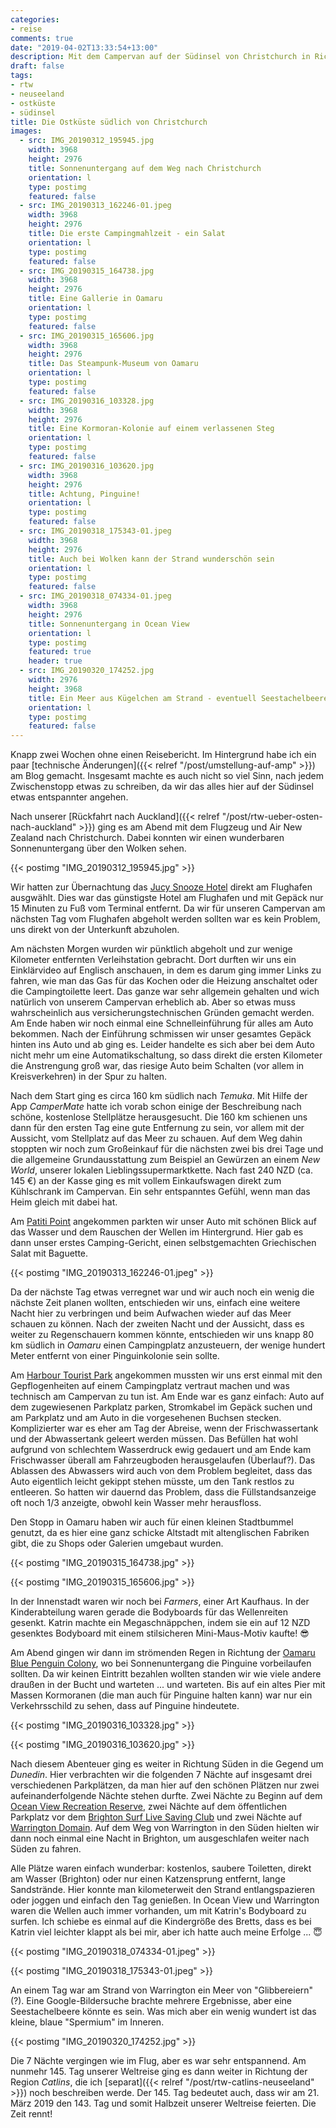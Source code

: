 ```yaml
---
categories:
- reise
comments: true
date: "2019-04-02T13:33:54+13:00"
description: Mit dem Campervan auf der Südinsel von Christchurch in Richtung Süden
draft: false
tags:
- rtw
- neuseeland
- ostküste
- südinsel
title: Die Ostküste südlich von Christchurch
images:
  - src: IMG_20190312_195945.jpg
    width: 3968
    height: 2976
    title: Sonnenuntergang auf dem Weg nach Christchurch
    orientation: l
    type: postimg
    featured: false
  - src: IMG_20190313_162246-01.jpeg
    width: 3968
    height: 2976
    title: Die erste Campingmahlzeit - ein Salat
    orientation: l
    type: postimg
    featured: false
  - src: IMG_20190315_164738.jpg
    width: 3968
    height: 2976
    title: Eine Gallerie in Oamaru
    orientation: l
    type: postimg
    featured: false
  - src: IMG_20190315_165606.jpg
    width: 3968
    height: 2976
    title: Das Steampunk-Museum von Oamaru
    orientation: l
    type: postimg
    featured: false
  - src: IMG_20190316_103328.jpg
    width: 3968
    height: 2976
    title: Eine Kormoran-Kolonie auf einem verlassenen Steg
    orientation: l
    type: postimg
    featured: false
  - src: IMG_20190316_103620.jpg
    width: 3968
    height: 2976
    title: Achtung, Pinguine!
    orientation: l
    type: postimg
    featured: false
  - src: IMG_20190318_175343-01.jpeg
    width: 3968
    height: 2976
    title: Auch bei Wolken kann der Strand wunderschön sein
    orientation: l
    type: postimg
    featured: false
  - src: IMG_20190318_074334-01.jpeg
    width: 3968
    height: 2976
    title: Sonnenuntergang in Ocean View
    orientation: l
    type: postimg
    featured: true
    header: true
  - src: IMG_20190320_174252.jpg
    width: 2976
    height: 3968
    title: Ein Meer aus Kügelchen am Strand - eventuell Seestachelbeeren?
    orientation: l
    type: postimg
    featured: false
---
```


Knapp zwei Wochen ohne einen Reisebericht. Im Hintergrund habe ich ein paar [technische Änderungen]({{< relref "/post/umstellung-auf-amp" >}}) am Blog gemacht. Insgesamt machte es auch nicht so viel Sinn, nach jedem Zwischenstopp etwas zu schreiben, da wir das alles hier auf der Südinsel etwas entspannter angehen.

Nach unserer [Rückfahrt nach Auckland]({{< relref "/post/rtw-ueber-osten-nach-auckland" >}}) ging es am Abend mit dem Flugzeug und Air New Zealand nach Christchurch. Dabei konnten wir einen wunderbaren Sonnenuntergang über den Wolken sehen.

{{< postimg "IMG_20190312_195945.jpg" >}}

Wir hatten zur Übernachtung das [Jucy Snooze Hotel](https://goo.gl/maps/mAfTgdPK7At) direkt am Flughafen ausgwählt. Dies war das günstigste Hotel am Flughafen und mit Gepäck nur 15 Minuten zu Fuß vom Terminal entfernt. Da wir für unseren Campervan am nächsten Tag vom Flughafen abgeholt werden sollten war es kein Problem, uns direkt von der Unterkunft abzuholen.

Am nächsten Morgen wurden wir pünktlich abgeholt und zur wenige Kilometer entfernten Verleihstation gebracht. Dort durften wir uns ein Einklärvideo auf Englisch anschauen, in dem es darum ging immer Links zu fahren, wie man das Gas für das Kochen oder die Heizung anschaltet oder die Campingtoilette leert. Das ganze war sehr allgemein gehalten und wich natürlich von unserem Campervan erheblich ab. Aber so etwas muss wahrscheinlich aus versicherungstechnischen Gründen gemacht werden. Am Ende haben wir noch einmal eine Schnelleinführung für alles am Auto bekommen. Nach der Einführung schmissen wir unser gesamtes Gepäck hinten ins Auto und ab ging es. Leider handelte es sich aber bei dem Auto nicht mehr um eine Automatikschaltung, so dass direkt die ersten Kilometer die Anstrengung groß war, das riesige Auto beim Schalten (vor allem in Kreisverkehren) in der Spur zu halten.

Nach dem Start ging es circa 160 km südlich nach _Temuka_. Mit Hilfe der App _CamperMate_ hatte ich vorab schon einige der Beschreibung nach schöne, kostenlose Stellplätze herausgesucht. Die 160 km schienen uns dann für den ersten Tag eine gute Entfernung zu sein, vor allem mit der Aussicht, vom Stellplatz auf das Meer zu schauen. Auf dem Weg dahin stoppten wir noch zum Großeinkauf für die nächsten zwei bis drei Tage und die allgemeine Grundausstattung zum Beispiel an Gewürzen an einem _New World_, unserer lokalen Lieblingssupermarktkette. Nach fast 240 NZD (ca. 145 €) an der Kasse ging es mit vollem Einkaufswagen direkt zum Kühlschrank im Campervan. Ein sehr entspanntes Gefühl, wenn man das Heim gleich mit dabei hat.

Am [Patiti Point](https://goo.gl/maps/shTnC27Uv7C2) angekommen parkten wir unser Auto mit schönen Blick auf das Wasser und dem Rauschen der Wellen im Hintergrund. Hier gab es dann unser erstes Camping-Gericht, einen selbstgemachten Griechischen Salat mit Baguette.

{{< postimg "IMG_20190313_162246-01.jpeg" >}}

Da der nächste Tag etwas verregnet war und wir auch noch ein wenig die nächste Zeit planen wollten, entschieden wir uns, einfach eine weitere Nacht hier zu verbringen und beim Aufwachen wieder auf das Meer schauen zu können. Nach der zweiten Nacht und der Aussicht, dass es weiter zu Regenschauern kommen könnte, entschieden wir uns knapp 80 km südlich in _Oamaru_ einen Campingplatz anzusteuern, der wenige hundert Meter entfernt von einer Pinguinkolonie sein sollte.

Am [Harbour Tourist Park](https://goo.gl/maps/fSfynvWkupH2) angekommen mussten wir uns erst einmal mit den Gepflogenheiten auf einem Campingplatz vertraut machen und was technisch am Campervan zu tun ist. Am Ende war es ganz einfach: Auto auf dem zugewiesenen Parkplatz parken, Stromkabel im Gepäck suchen und am Parkplatz und am Auto in die vorgesehenen Buchsen stecken. Komplizierter war es eher am Tag der Abreise, wenn der Frischwassertank und der Abwassertank geleert werden müssen. Das Befüllen hat wohl aufgrund von schlechtem Wasserdruck ewig gedauert und am Ende kam Frischwasser überall am Fahrzeugboden herausgelaufen (Überlauf?). Das Ablassen des Abwassers wird auch von dem Problem begleitet, dass das Auto eigentlich leicht gekippt stehen müsste, um den Tank restlos zu entleeren. So hatten wir dauernd das Problem, dass die Füllstandsanzeige oft noch 1/3 anzeigte, obwohl kein Wasser mehr herausfloss.

Den Stopp in Oamaru haben wir auch für einen kleinen Stadtbummel genutzt, da es hier eine ganz schicke Altstadt mit altenglischen Fabriken gibt, die zu Shops oder Galerien umgebaut wurden.

{{< postimg "IMG_20190315_164738.jpg" >}}

{{< postimg "IMG_20190315_165606.jpg" >}}

In der Innenstadt waren wir noch bei _Farmers_, einer Art Kaufhaus. In der Kinderabteilung waren gerade die Bodyboards für das Wellenreiten gesenkt. Katrin machte ein Megaschnäppchen, indem sie ein auf 12 NZD gesenktes Bodyboard mit einem stilsicheren Mini-Maus-Motiv kaufte! 😎

Am Abend gingen wir dann im strömenden Regen in Richtung der [Oamaru Blue Penguin Colony](https://goo.gl/maps/nP9FAkBPRmL2), wo bei Sonnenuntergang die Pinguine vorbeilaufen sollten. Da wir keinen Eintritt bezahlen wollten standen wir wie viele andere draußen in der Bucht und warteten ... und warteten. Bis auf ein altes Pier mit Massen Kormoranen (die man auch für Pinguine halten kann) war nur ein Verkehrsschild zu sehen, dass auf Pinguine hindeutete.

{{< postimg "IMG_20190316_103328.jpg" >}}

{{< postimg "IMG_20190316_103620.jpg" >}}

Nach diesem Abenteuer ging es weiter in Richtung Süden in die Gegend um _Dunedin_. Hier verbrachten wir die folgenden 7 Nächte auf insgesamt drei verschiedenen Parkplätzen, da man hier auf den schönen Plätzen nur zwei aufeinanderfolgende Nächte stehen durfte. Zwei Nächte zu Beginn auf dem [Ocean View Recreation Reserve](https://goo.gl/maps/wgbio86nRxD2), zwei Nächte auf dem öffentlichen Parkplatz vor dem [Brighton Surf Live Saving Club](https://goo.gl/maps/52JbvUFU3Ev) und zwei Nächte auf [Warrington Domain](https://goo.gl/maps/qoVb5emR9RJ2). Auf dem Weg von Warrington in den Süden hielten wir dann noch einmal eine Nacht in Brighton, um ausgeschlafen weiter nach Süden zu fahren.

Alle Plätze waren einfach wunderbar: kostenlos, saubere Toiletten, direkt am Wasser (Brighton) oder nur einen Katzensprung entfernt, lange Sandstrände. Hier konnte man kilometerweit den Strand entlangspazieren oder joggen und einfach den Tag genießen. In Ocean View und Warrington waren die Wellen auch immer vorhanden, um mit Katrin's Bodyboard zu surfen. Ich schiebe es einmal auf die Kindergröße des Bretts, dass es bei Katrin viel leichter klappt als bei mir, aber ich hatte auch meine Erfolge ... 😇

{{< postimg "IMG_20190318_074334-01.jpeg" >}}

{{< postimg "IMG_20190318_175343-01.jpeg" >}}

An einem Tag war am Strand von Warrington ein Meer von "Glibbereiern"(?). Eine Google-Bildersuche brachte mehrere Ergebnisse, aber eine Seestachelbeere könnte es sein. Was mich aber ein wenig wundert ist das kleine, blaue "Spermium" im Inneren.

{{< postimg "IMG_20190320_174252.jpg" >}}

Die 7 Nächte vergingen wie im Flug, aber es war sehr entspannend. Am nunmehr 145. Tag unserer Weltreise ging es dann weiter in Richtung der Region _Catlins_, die ich [separat]({{< relref "/post/rtw-catlins-neuseeland" >}}) noch beschreiben werde. Der 145. Tag bedeutet auch, dass wir am 21. März 2019 den 143. Tag und somit Halbzeit unserer Weltreise feierten. Die Zeit rennt!